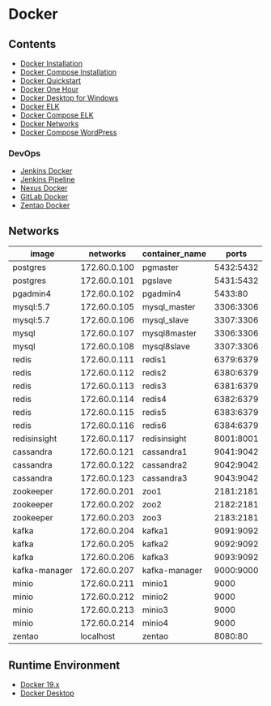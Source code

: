 # Docker

## Contents
- [Docker Installation](../../doc/source/docker/dockerInstallation.md)
- [Docker Compose Installation](../../doc/source/docker/dockerComposeInstallation.md)
- [Docker Quickstart](../../doc/source/docker/dockerQuickstart.md)
- [Docker One Hour](../../doc/source/docker/dockerOneHour.md)
- [Docker Desktop for Windows](../../doc/source/docker/dockerDesktopWindows.md)
- [Docker ELK](../../doc/source/docker/dockerELK.md)
- [Docker Compose ELK](../../doc/source/docker/dockerComposeELK.md)
- [Docker Networks](../../doc/source/docker/dockerNetworks.md)
- [Docker Compose WordPress](../../doc/source/docker/dockerComposeWordPress.md)

### DevOps
- [Jenkins Docker](../../doc/source/framework/devops/jenkinsDocker.md)
- [Jenkins Pipeline](../../doc/source/framework/devops/jenkinsPipeline.md)
- [Nexus Docker](../../doc/source/framework/devops/nexusDocker.md)
- [GitLab Docker](../../doc/source/framework/devops/gitlabDocker.md)
- [Zentao Docker](../../doc/source/framework/devops/zentaoDocker.md)

## Networks

image | networks | container_name | ports
---|---|---|---
postgres | 172.60.0.100 | pgmaster | 5432:5432
postgres | 172.60.0.101 | pgslave | 5431:5432
pgadmin4 | 172.60.0.102 | pgadmin4 | 5433:80
mysql:5.7 | 172.60.0.105 | mysql_master | 3306:3306
mysql:5.7 | 172.60.0.106 | mysql_slave | 3307:3306
mysql | 172.60.0.107 | mysql8master | 3306:3306
mysql | 172.60.0.108 | mysql8slave | 3307:3306
redis | 172.60.0.111 | redis1 | 6379:6379
redis | 172.60.0.112 | redis2 | 6380:6379
redis | 172.60.0.113 | redis3 | 6381:6379
redis | 172.60.0.114 | redis4 | 6382:6379
redis | 172.60.0.115 | redis5 | 6383:6379
redis | 172.60.0.116 | redis6 | 6384:6379
redisinsight | 172.60.0.117 | redisinsight | 8001:8001
cassandra | 172.60.0.121 | cassandra1 | 9041:9042
cassandra | 172.60.0.122 | cassandra2 | 9042:9042
cassandra | 172.60.0.123 | cassandra3 | 9043:9042
zookeeper | 172.60.0.201 | zoo1 | 2181:2181
zookeeper | 172.60.0.202 | zoo2 | 2182:2181
zookeeper | 172.60.0.203 | zoo3 | 2183:2181
kafka | 172.60.0.204 | kafka1 | 9091:9092
kafka | 172.60.0.205 | kafka2 | 9092:9092
kafka | 172.60.0.206 | kafka3 | 9093:9092
kafka-manager | 172.60.0.207 | kafka-manager | 9000:9000
minio | 172.60.0.211 | minio1 | 9000
minio | 172.60.0.212 | minio2 | 9000
minio | 172.60.0.213 | minio3 | 9000
minio | 172.60.0.214 | minio4 | 9000
zentao | localhost | zentao | 8080:80

## Runtime Environment
- [Docker 19.x](https://www.docker.com/)
- [Docker Desktop](https://www.docker.com/products/docker-desktop)